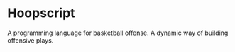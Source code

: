 # Hoopscript
A programming language for basketball offense. A dynamic way of building offensive plays.
